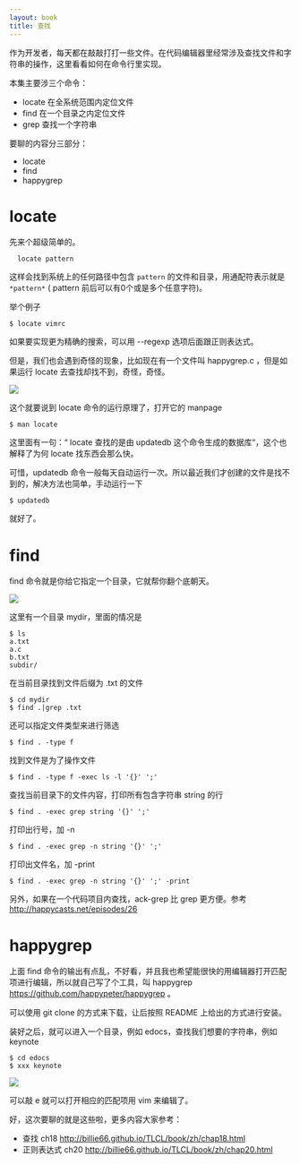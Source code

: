 ```yaml
---
layout: book
title: 查找
---
```


作为开发者，每天都在敲敲打打一些文件。在代码编辑器里经常涉及查找文件和字符串的操作，这里看看如何在命令行里实现。

本集主要涉三个命令：

- locate 在全系统范围内定位文件
- find 在一个目录之内定位文件
- grep 查找一个字符串

要聊的内容分三部分：

- locate
- find
- happygrep

# locate

先来个超级简单的。

      locate pattern

这样会找到系统上的任何路径中包含 `pattern` 的文件和目录，用通配符表示就是 `*pattern*` ( pattern 前后可以有0个或是多个任意字符)。

举个例子

    $ locate vimrc

如果要实现更为精确的搜索，可以用 --regexp 选项后面跟正则表达式。

但是，我们也会遇到奇怪的现象，比如现在有一个文件叫 happygrep.c ，但是如果运行 locate 去查找却找不到，奇怪，奇怪。

![](http://media.happycasts.net/pic/lgcb/locate.png)

这个就要说到 locate 命令的运行原理了，打开它的 manpage

    $ man locate

这里面有一句：“ locate 查找的是由 updatedb 这个命令生成的数据库“，这个也解释了为何 locate 找东西会那么快。

可惜，updatedb 命令一般每天自动运行一次。所以最近我们才创建的文件是找不到的，解决方法也简单，手动运行一下

    $ updatedb

就好了。

# find

find 命令就是你给它指定一个目录，它就帮你翻个底朝天。

![](http://media.happycasts.net/pic/lgcb/find.png)

这里有一个目录 mydir，里面的情况是

    $ ls
    a.txt
    a.c
    b.txt
    subdir/

在当前目录找到文件后缀为 .txt 的文件

    $ cd mydir
    $ find .|grep .txt

还可以指定文件类型来进行筛选

    $ find . -type f

找到文件是为了操作文件

    $ find . -type f -exec ls -l '{}' ';'

查找当前目录下的文件内容，打印所有包含字符串 string 的行

    $ find . -exec grep string '{}' ';'

打印出行号，加 -n

    $ find . -exec grep -n string '{}' ';'

打印出文件名，加 -print

    $ find . -exec grep -n string '{}' ';' -print

另外，如果在一个代码项目内查找，ack-grep 比 grep 更方便。参考 <http://happycasts.net/episodes/26>

# happygrep

上面 find 命令的输出有点乱，不好看，并且我也希望能很快的用编辑器打开匹配项进行编辑，所以就自己写了个工具，叫 happygrep <https://github.com/happypeter/happygrep> 。

可以使用 git clone 的方式来下载，让后按照 README 上给出的方式进行安装。

装好之后，就可以进入一个目录，例如 edocs，查找我们想要的字符串，例如 keynote

    $ cd edocs
    $ xxx keynote


![](http://media.happycasts.net/pic/lgcb/happygrep.png)

可以敲 e 就可以打开相应的匹配项用 vim 来编辑了。

好，这次要聊的就是这些啦，更多内容大家参考：

- 查找 ch18 <http://billie66.github.io/TLCL/book/zh/chap18.html>
- 正则表达式 ch20 <http://billie66.github.io/TLCL/book/zh/chap20.html>